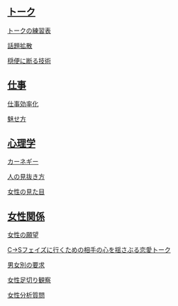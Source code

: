 
## [トーク](https://github.com/KetunikuLab/manual/tree/master/020.ヒューマンスキル/020.トーク)

[トークの練習表](https://github.com/KetunikuLab/manual/blob/master/020.ヒューマンスキル/020.トーク/010.トークフレームワーク/トーク(自己鍛錬)の練習表.md)

[話題拡散](https://github.com/KetunikuLab/manual/blob/master/020.ヒューマンスキル/020.トーク/010.トークフレームワーク/話題拡散のテンプレート.md)

[穏便に断る技術](https://github.com/KetunikuLab/manual/blob/master/020.ヒューマンスキル/020.トーク/010.トークフレームワーク/穏便に断る技術.md)


## [仕事](https://github.com/KetunikuLab/manual/tree/master/020.ヒューマンスキル/060.仕事)

[仕事効率化](https://github.com/KetunikuLab/manual/blob/master/020.ヒューマンスキル/060.仕事/020.効率化/個人作業効率化.md)

[魅せ方](https://github.com/KetunikuLab/manual/blob/master/020.ヒューマンスキル/060.仕事/010.セルフブランディング/セルフブランディング.md)

## [心理学](https://github.com/KetunikuLab/manual/tree/master/020.ヒューマンスキル/040.心理学)

[カーネギー](https://github.com/KetunikuLab/manual/blob/master/020.ヒューマンスキル/040.心理学/020.行動心理学/人を動かす(カーネギー).md)

[人の見抜き方](https://github.com/KetunikuLab/manual/blob/master/020.ヒューマンスキル/040.心理学/020.行動心理学/人を見抜く.md)

[女性の見た目](https://github.com/KetunikuLab/manual/blob/master/020.ヒューマンスキル/040.心理学/020.行動心理学/人相心理学.md)

## [女性関係](https://github.com/KetunikuLab/manual/blob/master/020.ヒューマンスキル/恋愛)

[女性の願望](https://github.com/KetunikuLab/manual/blob/master/020.ヒューマンスキル/050.恋愛/010.恋愛フレームワーク/女性の潜在的な願望(テンプレート).md)

[C→Sフェイズに行くための相手の心を揺さぶる恋愛トーク](https://github.com/KetunikuLab/manual/blob/master/020.ヒューマンスキル/050.恋愛/010.恋愛フレームワーク/相手の心を揺さぶる恋愛会話.md)

[男女別の要求](https://github.com/KetunikuLab/manual/blob/master/020.ヒューマンスキル/050.恋愛/020.男女フレームワーク/男女別要求対応表.md)

[女性足切り観察](https://github.com/KetunikuLab/manual/blob/master/020.ヒューマンスキル/050.恋愛/010.恋愛フレームワーク/クソ女を見分ける方法.md)

[女性分析質問]()

[]()

[]()



